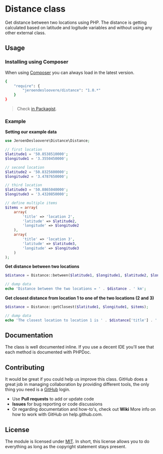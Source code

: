 # Distance class

Get distance between two locations using PHP. The distance is getting calculated based on latitude and logitude variables and without using any other external class.

## Usage

### Installing using Composer

When using [Composer](https://getcomposer.org) you can always load in the latest version.

```bash
{
    "require": {
        "jeroendesloovere/distance": "1.0.*"
    }
}
```
> Check [in Packagist](https://packagist.org/packages/jeroendesloovere/distance).

### Example

**Setting our example data**

```php
use JeroenDesloovere\Distance\Distance;

// first location
$latitude1 = '50.8538510000';
$longitude1 = '3.3550450000';

// second location
$latitude2 = '50.8325600000';
$longitude2 = '3.4787650000';

// third location
$latitude3 = '50.8865040000';
$longitude3 = '3.4320850000';

// define multiple items
$items = array(
    array(
        'title' => 'location 2',
        'latitude' => $latitude2,
        'longitude' => $longitude2
    ),
    array(
        'title' => 'location 3',
        'latitude' => $latitude3,
        'longitude' => $longitude3
    )
);
```

**Get distance between two locations**

```php
$distance = Distance::between($latitude1, $longitude1, $latitude2, $longitude2);

// dump data
echo 'Distance between the two locations = ' . $distance . ' km';
```

**Get closest distance from location 1 to one of the two locations (2 and 3)**
```php
$distance = Distance::getClosest($latitude1, $longitude1, $items);

// dump data
echo 'The closest location to location 1 is ' . $distance['title'] . ' and the distance between them is ' . $distance['distance'] . ' km';
```

## Documentation

The class is well documented inline. If you use a decent IDE you'll see that each method is documented with PHPDoc.

## Contributing

It would be great if you could help us improve this class. GitHub does a great job in managing collaboration by providing different tools, the only thing you need is a [GitHub](http://github.com) login.

* Use **Pull requests** to add or update code
* **Issues** for bug reporting or code discussions
* Or regarding documentation and how-to's, check out **Wiki**
More info on how to work with GitHub on help.github.com.

## License

The module is licensed under [MIT](./LICENSE.md). In short, this license allows you to do everything as long as the copyright statement stays present.